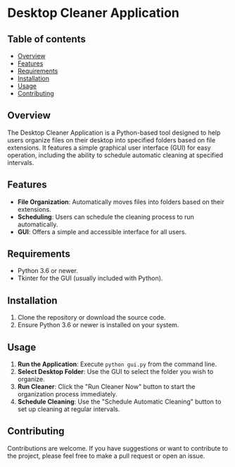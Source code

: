 # Desktop Cleaner Application

## Table of contents

- [Overview](#overview)
- [Features](#features)
- [Requirements](#requirements)
- [Installation](#installation)
- [Usage](#usage)
- [Contributing](#contributing)


## Overview
The Desktop Cleaner Application is a Python-based tool designed to help users organize files on their desktop into specified folders based on file extensions. It features a simple graphical user interface (GUI) for easy operation, including the ability to schedule automatic cleaning at specified intervals.

## Features
- **File Organization**: Automatically moves files into folders based on their extensions.
- **Scheduling**: Users can schedule the cleaning process to run automatically.
- **GUI**: Offers a simple and accessible interface for all users.

## Requirements
- Python 3.6 or newer.
- Tkinter for the GUI (usually included with Python).

## Installation
1. Clone the repository or download the source code.
2. Ensure Python 3.6 or newer is installed on your system.

## Usage
1. **Run the Application**: Execute `python gui.py` from the command line.
2. **Select Desktop Folder**: Use the GUI to select the folder you wish to organize.
3. **Run Cleaner**: Click the "Run Cleaner Now" button to start the organization process immediately.
4. **Schedule Cleaning**: Use the "Schedule Automatic Cleaning" button to set up cleaning at regular intervals.

## Contributing
Contributions are welcome. If you have suggestions or want to contribute to the project, please feel free to make a pull request or open an issue.
